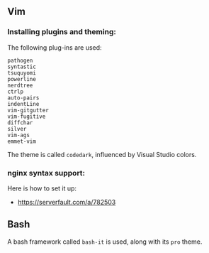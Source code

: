 ## Vim

### Installing plugins and theming:

The following plug-ins are used:
```
pathogen
syntastic
tsuquyomi
powerline
nerdtree
ctrlp
auto-pairs
indentLine
vim-gitgutter
vim-fugitive
diffchar
silver
vim-ags
emmet-vim
```

The theme is called `codedark`, influenced by Visual Studio colors.

### nginx syntax support:

Here is how to set it up:
* https://serverfault.com/a/782503

## Bash

A bash framework called `bash-it` is used, along with its `pro` theme.
